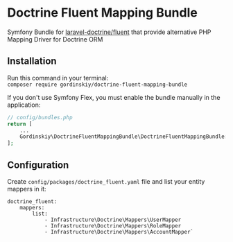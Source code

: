 # Doctrine Fluent Mapping Bundle
Symfony Bundle for [laravel-doctrine/fluent](https://github.com/laravel-doctrine/fluent)
that provide alternative PHP Mapping Driver for Doctrine ORM

## Installation
Run this command in your terminal:  
`composer require gordinskiy/doctrine-fluent-mapping-bundle`

If you don't use Symfony Flex, you must enable the bundle manually in the application:

```php
// config/bundles.php    
return [  
    ...  
    Gordinskiy\DoctrineFluentMappingBundle\DoctrineFluentMappingBundle::class => ['all' => true],  
];
```

## Configuration

Create `config/packages/doctrine_fluent.yaml` file and list your entity mappers in it:
```
doctrine_fluent:  
    mappers:  
        list:
            - Infrastructure\Doctrine\Mappers\UserMapper
            - Infrastructure\Doctrine\Mappers\RoleMapper
            - Infrastructure\Doctrine\Mappers\AccountMapper`
```